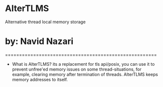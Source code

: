 # AlterTLMS
Alternative thread local memory storage
# by: Navid Nazari
======================================================

- What is AlterTLMS?
its a replacement for tls api/posix, you can use it to prevent unfree'ed memory issues on some thread-situations, for example, clearing memory after termination of threads.
AlterTLMS keeps memory addresses to itself.


